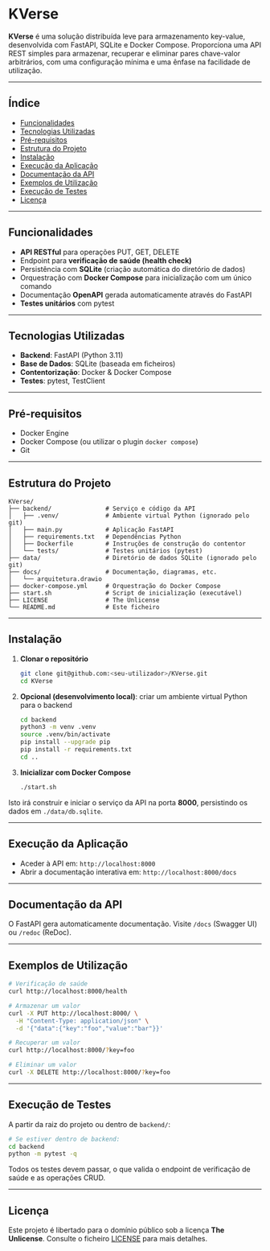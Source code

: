 # KVerse

**KVerse** é uma solução distribuída leve para armazenamento key-value, desenvolvida com FastAPI, SQLite e Docker Compose. Proporciona uma API REST simples para armazenar, recuperar e eliminar pares chave-valor arbitrários, com uma configuração mínima e uma ênfase na facilidade de utilização.

---

## Índice

* [Funcionalidades](#funcionalidades)
* [Tecnologias Utilizadas](#tecnologias-utilizadas)
* [Pré-requisitos](#pré-requisitos)
* [Estrutura do Projeto](#estrutura-do-projeto)
* [Instalação](#instalação)
* [Execução da Aplicação](#execução-da-aplicação)
* [Documentação da API](#documentação-da-api)
* [Exemplos de Utilização](#exemplos-de-utilização)
* [Execução de Testes](#execução-de-testes)
* [Licença](#licença)

---

## Funcionalidades

* **API RESTful** para operações PUT, GET, DELETE
* Endpoint para **verificação de saúde (health check)**
* Persistência com **SQLite** (criação automática do diretório de dados)
* Orquestração com **Docker Compose** para inicialização com um único comando
* Documentação **OpenAPI** gerada automaticamente através do FastAPI
* **Testes unitários** com pytest

---

## Tecnologias Utilizadas

* **Backend**: FastAPI (Python 3.11)
* **Base de Dados**: SQLite (baseada em ficheiros)
* **Contentorização**: Docker & Docker Compose
* **Testes**: pytest, TestClient

---

## Pré-requisitos

* Docker Engine
* Docker Compose (ou utilizar o plugin `docker compose`)
* Git

---

## Estrutura do Projeto

```
KVerse/
├── backend/               # Serviço e código da API
│   ├── .venv/             # Ambiente virtual Python (ignorado pelo git)
│   ├── main.py            # Aplicação FastAPI
│   ├── requirements.txt   # Dependências Python
│   ├── Dockerfile         # Instruções de construção do contentor
│   └── tests/             # Testes unitários (pytest)
├── data/                  # Diretório de dados SQLite (ignorado pelo git)
├── docs/                  # Documentação, diagramas, etc.
│   └── arquitetura.drawio
├── docker-compose.yml     # Orquestração do Docker Compose
├── start.sh               # Script de inicialização (executável)
├── LICENSE                # The Unlicense
└── README.md              # Este ficheiro
```

---

## Instalação

1. **Clonar o repositório**

   ```bash
   git clone git@github.com:<seu-utilizador>/KVerse.git
   cd KVerse
   ```

2. **Opcional (desenvolvimento local)**: criar um ambiente virtual Python para o backend

   ```bash
   cd backend
   python3 -m venv .venv
   source .venv/bin/activate
   pip install --upgrade pip
   pip install -r requirements.txt
   cd ..
   ```

3. **Inicializar com Docker Compose**

   ```bash
   ./start.sh
   ```

Isto irá construir e iniciar o serviço da API na porta **8000**, persistindo os dados em `./data/db.sqlite`.

---

## Execução da Aplicação

* Aceder à API em: `http://localhost:8000`
* Abrir a documentação interativa em: `http://localhost:8000/docs`

---

## Documentação da API

O FastAPI gera automaticamente documentação. Visite `/docs` (Swagger UI) ou `/redoc` (ReDoc).

---

## Exemplos de Utilização

```bash
# Verificação de saúde
curl http://localhost:8000/health

# Armazenar um valor
curl -X PUT http://localhost:8000/ \
  -H "Content-Type: application/json" \
  -d '{"data":{"key":"foo","value":"bar"}}'

# Recuperar um valor
curl http://localhost:8000/?key=foo

# Eliminar um valor
curl -X DELETE http://localhost:8000/?key=foo
```

---

## Execução de Testes

A partir da raiz do projeto ou dentro de `backend/`:

```bash
# Se estiver dentro de backend:
cd backend
python -m pytest -q
```

Todos os testes devem passar, o que valida o endpoint de verificação de saúde e as operações CRUD.

---

## Licença

Este projeto é libertado para o domínio público sob a licença **The Unlicense**. Consulte o ficheiro [LICENSE](LICENSE) para mais detalhes.
